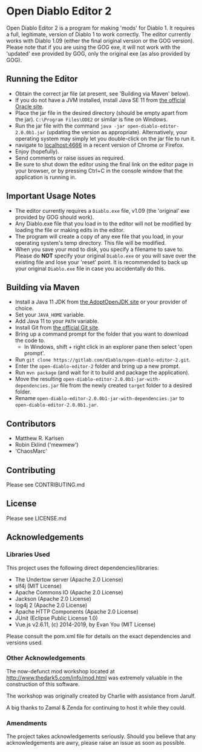 # Open Diablo Editor 2 #

Open Diablo Editor 2 is a program for making 'mods' for Diablo 1. It requires a full, legitimate, version of Diablo 1
to work correctly. The editor currently works with Diablo 1.09 (either the final original version or the GOG version).
Please note that if you are using the GOG exe, it will not work with the 'updated' exe provided
by GOG, only the original exe (as also provided by GOG).
  
## Running the Editor ##

- Obtain the correct jar file (at present, see 'Building via Maven' below).
- If you do not have a JVM installed, install Java SE 11 from [the official Oracle site](http://www.oracle.com/technetwork/java/javase/downloads/index.html).
- Place the jar file in the desired directory (should be empty apart from the jar). `C:\Program Files\ODE2` or similar is fine on Windows.
- Run the jar file with the command `java -jar open-diablo-editor-2.0.0b1.jar` (updating the version as appropriate).
  Alternatively, your operating system may simply let you double-click on the jar file to run it.
- navigate to [localhost:4666](http://localhost:4666/) in a recent version of Chrome or Firefox.
- Enjoy (hopefully).
- Send comments or raise issues as required.
- Be sure to shut down the editor using the final link on the editor page in your browser, or by pressing Ctrl+C in the
  console window that the application is running in.
  
## Important Usage Notes ##

- The editor currently requires a `Diablo.exe` file, v1.09 (the 'original' exe provided by GOG should work).
- Any Diablo.exe file that you load in to the editor will not be modified by loading the file or making edits in the editor.
- The program will create a copy of any exe file that you load, in your operating system's temp directory.
  This file will be modified.
- When you save your mod to disk, you specify a filename to save to. 
  Please do **NOT** specify your original `Diablo.exe` or you will save over the existing file
  and lose your 'reset' point.
  It is recommended to back up your original `Diablo.exe` file in case you accidentally do this.
    
## Building via Maven ##

- Install a Java 11 JDK from [the AdoptOpenJDK site](https://adoptopenjdk.net/) or your provider of choice.
- Set your `JAVA_HOME` variable.
- Add Java 11 to your `PATH` variable.
- Install Git from [the official Git site](https://git-scm.com/downloads).
- Bring up a command prompt for the folder that you want to download the code to.
    - In Windows, shift + right click in an explorer pane then select 'open prompt'.
- Run `git clone https://gitlab.com/d1ablo/open-diablo-editor-2.git`.
- Enter the `open-diablo-editor-2` folder and bring up a new prompt.
- Run `mvn package` (and wait for it to build and package the application).
- Move the resulting `open-diablo-editor-2.0.0b1-jar-with-dependencies.jar` file from the newly created `target` folder
  to a desired folder.
- Rename `open-diablo-editor-2.0.0b1-jar-with-dependencies.jar` to `open-diablo-editor-2.0.0b1.jar`.

## Contributors ##

- Matthew R. Karlsen
- Robin Eklind ('mewmew')
- 'ChaosMarc'

## Contributing ##

Please see CONTRIBUTING.md

## License ##

Please see LICENSE.md

## Acknowledgements ##

### Libraries Used ###

This project uses the following direct dependencies/libraries:

* The Undertow server (Apache 2.0 License)
* slf4j (MIT License)
* Apache Commons IO (Apache 2.0 License)
* Jackson (Apache 2.0 License)
* log4j 2 (Apache 2.0 License)
* Apache HTTP Components (Apache 2.0 License)
* JUnit (Eclipse Public License 1.0)
* Vue.js v2.6.11, (c) 2014-2019, by Evan You (MIT License)

Please consult the pom.xml file for details on the exact dependencies and versions used.

### Other Acknowledgements ###

The now-defunct mod workshop located at http://www.thedark5.com/info/mod.html was extremely valuable in the
construction of this software.

The workshop was originally created by Charlie with assistance from Jarulf.

A big thanks to Zamal & Zenda for continuing to host it while they could.

### Amendments ###

The project takes acknowledgements seriously. Should you believe that any acknowledgements
are awry, please raise an issue as soon as possible.